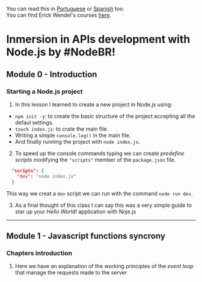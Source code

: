 You can read this in [Portuguese]() or [Spanish]() too. <br>
You can find Erick Wendel's courses [here](https://cursos.erickwendel.com.br).

# Inmersion in APIs development with Node.js by #NodeBR!
## Module 0 - Introduction
### Starting a Node.js project

1. In this lesson I learned to create a new project in Node.js using:

- `npm init -y`: to create the basic structure of the project accepting all the defaul settings.
- `touch index.js`: to crate the main file.
- Writing a simple `console.log()` in the main file.
- And finally running the project with `node index.js`.

2. To speed up the console commands typing we can create _predefine scripts_ modifying the `"scripts"` member of the `package.json` file.

  ```json
    "scripts": {
      "dev": "node index.js"
    }
  ```
  
  This way we creat a `dev` script we can run with the command `node run dev`.

3. As a final thought of this class I can say this was a very simple guide to star up your _Hello World!_ application with Noje.js

---

## Module 1 - Javascript functions syncrony
### Chapters introduction

 1. Here we have an explanation of the working principles of the _event loop_ that manage the requests made to the server


 